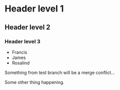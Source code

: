# Header level 1
## Header level 2
### Header level 3
- Francis
- James
- Rosalind

Something from test branch will be a merge conflict...

Some other thing happening.
